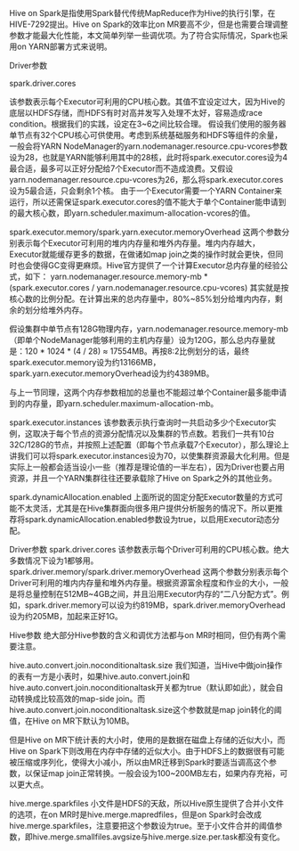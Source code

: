 Hive on Spark是指使用Spark替代传统MapReduce作为Hive的执行引擎，在HIVE-7292提出。Hive on Spark的效率比on MR要高不少，但是也需要合理调整参数才能最大化性能，本文简单列举一些调优项。为了符合实际情况，Spark也采用on YARN部署方式来说明。



Driver参数

spark.driver.cores

该参数表示每个Executor可利用的CPU核心数。其值不宜设定过大，因为Hive的底层以HDFS存储，而HDFS有时对高并发写入处理不太好，容易造成race condition。根据我们的实践，设定在3~6之间比较合理。
假设我们使用的服务器单节点有32个CPU核心可供使用。考虑到系统基础服务和HDFS等组件的余量，一般会将YARN NodeManager的yarn.nodemanager.resource.cpu-vcores参数设为28，也就是YARN能够利用其中的28核，此时将spark.executor.cores设为4最合适，最多可以正好分配给7个Executor而不造成浪费。又假设yarn.nodemanager.resource.cpu-vcores为26，那么将spark.executor.cores设为5最合适，只会剩余1个核。
由于一个Executor需要一个YARN Container来运行，所以还需保证spark.executor.cores的值不能大于单个Container能申请到的最大核心数，即yarn.scheduler.maximum-allocation-vcores的值。

spark.executor.memory/spark.yarn.executor.memoryOverhead
这两个参数分别表示每个Executor可利用的堆内内存量和堆外内存量。堆内内存越大，Executor就能缓存更多的数据，在做诸如map join之类的操作时就会更快，但同时也会使得GC变得更麻烦。Hive官方提供了一个计算Executor总内存量的经验公式，如下：
yarn.nodemanager.resource.memory-mb * (spark.executor.cores / yarn.nodemanager.resource.cpu-vcores)
其实就是按核心数的比例分配。在计算出来的总内存量中，80%~85%划分给堆内内存，剩余的划分给堆外内存。

假设集群中单节点有128G物理内存，yarn.nodemanager.resource.memory-mb（即单个NodeManager能够利用的主机内存量）设为120G，那么总内存量就是：120 * 1024 * (4 / 28) ≈ 17554MB。再按8:2比例划分的话，最终spark.executor.memory设为约13166MB，spark.yarn.executor.memoryOverhead设为约4389MB。

与上一节同理，这两个内存参数相加的总量也不能超过单个Container最多能申请到的内存量，即yarn.scheduler.maximum-allocation-mb。

spark.executor.instances
该参数表示执行查询时一共启动多少个Executor实例，这取决于每个节点的资源分配情况以及集群的节点数。若我们一共有10台32C/128G的节点，并按照上述配置（即每个节点承载7个Executor），那么理论上讲我们可以将spark.executor.instances设为70，以使集群资源最大化利用。但是实际上一般都会适当设小一些（推荐是理论值的一半左右），因为Driver也要占用资源，并且一个YARN集群往往还要承载除了Hive on Spark之外的其他业务。

spark.dynamicAllocation.enabled
上面所说的固定分配Executor数量的方式可能不太灵活，尤其是在Hive集群面向很多用户提供分析服务的情况下。所以更推荐将spark.dynamicAllocation.enabled参数设为true，以启用Executor动态分配。

Driver参数
spark.driver.cores
该参数表示每个Driver可利用的CPU核心数。绝大多数情况下设为1都够用。
spark.driver.memory/spark.driver.memoryOverhead
这两个参数分别表示每个Driver可利用的堆内内存量和堆外内存量。根据资源富余程度和作业的大小，一般是将总量控制在512MB~4GB之间，并且沿用Executor内存的“二八分配方式”。例如，spark.driver.memory可以设为约819MB，spark.driver.memoryOverhead设为约205MB，加起来正好1G。

Hive参数
绝大部分Hive参数的含义和调优方法都与on MR时相同，但仍有两个需要注意。

hive.auto.convert.join.noconditionaltask.size
我们知道，当Hive中做join操作的表有一方是小表时，如果hive.auto.convert.join和hive.auto.convert.join.noconditionaltask开关都为true（默认即如此），就会自动转换成比较高效的map-side join。而hive.auto.convert.join.noconditionaltask.size这个参数就是map join转化的阈值，在Hive on MR下默认为10MB。

但是Hive on MR下统计表的大小时，使用的是数据在磁盘上存储的近似大小，而Hive on Spark下则改用在内存中存储的近似大小。由于HDFS上的数据很有可能被压缩或序列化，使得大小减小，所以由MR迁移到Spark时要适当调高这个参数，以保证map join正常转换。一般会设为100~200MB左右，如果内存充裕，可以更大点。

hive.merge.sparkfiles
小文件是HDFS的天敌，所以Hive原生提供了合并小文件的选项，在on  MR时是hive.merge.mapredfiles，但是on Spark时会改成hive.merge.sparkfiles，注意要把这个参数设为true。至于小文件合并的阈值参数，即hive.merge.smallfiles.avgsize与hive.merge.size.per.task都没有变化。